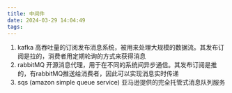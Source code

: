```yaml
---
title: 中间件
date: 2024-03-29 14:04:49
tags:
---
```


1. kafka 高吞吐量的订阅发布消息系统，被用来处理大规模的数据流。其发布订阅是拉的，消费者用定期轮询的方式来获得消息
2. rabbitMQ 开源消息代理，用于在不同的系统间异步通信。其发布订阅是推的，有rabbitMQ推送给消费者，因此可以实现消息实时传递
3. sqs (amazon simple queue service) 亚马逊提供的完全托管式消息队列服务
